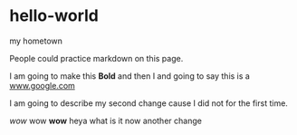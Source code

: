 # hello-world
my hometown

People could practice markdown on this page.

I am going to make this __Bold__ and then I and going to say this is a www.google.com

I am going to describe my second change cause I did not for the first time.


_wow_ wow __wow__
heya what is it now
another change
